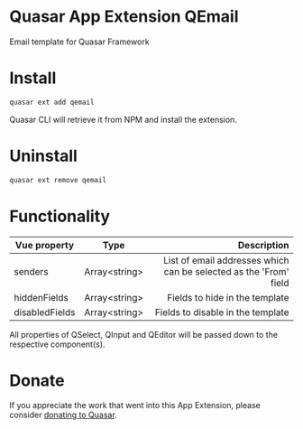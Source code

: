 Quasar App Extension QEmail
===
Email template for Quasar Framework

# Install
```bash
quasar ext add qemail
```
Quasar CLI will retrieve it from NPM and install the extension.

# Uninstall
```bash
quasar ext remove qemail
```

# Functionality
| Vue property        | Type           | Description  |
| ------------- |:-------------:| -----:|
| senders      | Array\<string> | List of email addresses which can be selected as the 'From' field |
| hiddenFields      | Array\<string> | Fields to hide in the template |
| disabledFields      | Array\<string> | Fields to disable in the template |

All properties of QSelect, QInput and QEditor will be passed down to the respective component(s).

# Donate
If you appreciate the work that went into this App Extension, please consider [donating to Quasar](https://donate.quasar.dev).
